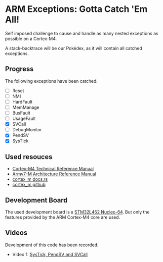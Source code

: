 # ARM Exceptions: Gotta Catch 'Em All!
Self imposed challenge to cause and handle as many nested exceptions as possible on a Cortex-M4.

A stack-backtrace will be our Pokédex, as it will contain all catched exceptions.

## Progress
The following exceptions have been catched.
- [ ] Reset
- [ ] NMI
- [ ] HardFault
- [ ] MemManage
- [ ] BusFault
- [ ] UsageFault
- [x] SVCall
- [ ] DebugMonitor
- [x] PendSV
- [x] SysTick

## Used resouces
- [Cortex-M4 Technical Reference Manual](https://documentation-service.arm.com/static/5f19da2a20b7cf4bc524d99a)
- [Armv7-M Architecture Reference Manual](https://documentation-service.arm.com/static/5f8fef3af86e16515cdbf816)
- [cortex_m docs.rs](https://docs.rs/cortex-m/latest/cortex_m/index.html)
- [cortex_m github](https://github.com/rust-embedded/cortex-m)

## Development Board
The used development board is a [STM32L452 Nucleo-64](https://www.st.com/en/evaluation-tools/nucleo-l452re.html). But only the features provided by the ARM Cortex-M4 core are used.

## Videos
Development of this code has been recorded.
- Video 1: [SysTick, PendSV and SVCall](https://www.youtube.com/watch?v=3kEA4-QZVao)
